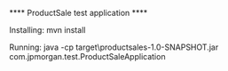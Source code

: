 **** ProductSale test application ****

Installing: mvn install

Running:  java -cp target\productsales-1.0-SNAPSHOT.jar com.jpmorgan.test.ProductSaleApplication
